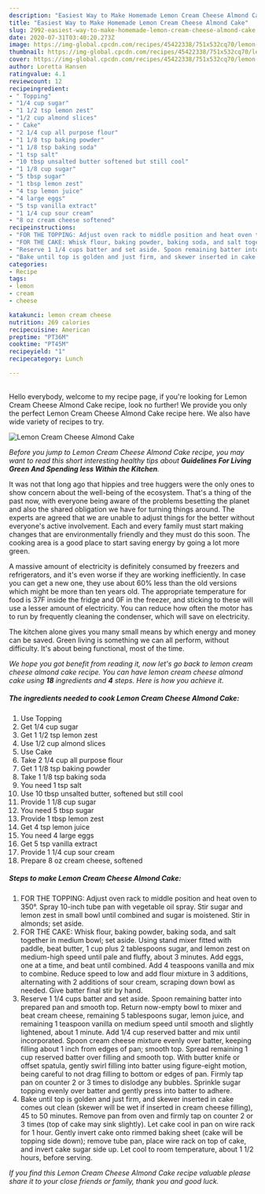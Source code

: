 ```yaml
---
description: "Easiest Way to Make Homemade Lemon Cream Cheese Almond Cake"
title: "Easiest Way to Make Homemade Lemon Cream Cheese Almond Cake"
slug: 2992-easiest-way-to-make-homemade-lemon-cream-cheese-almond-cake
date: 2020-07-31T03:40:20.273Z
image: https://img-global.cpcdn.com/recipes/45422338/751x532cq70/lemon-cream-cheese-almond-cake-recipe-main-photo.jpg
thumbnail: https://img-global.cpcdn.com/recipes/45422338/751x532cq70/lemon-cream-cheese-almond-cake-recipe-main-photo.jpg
cover: https://img-global.cpcdn.com/recipes/45422338/751x532cq70/lemon-cream-cheese-almond-cake-recipe-main-photo.jpg
author: Loretta Hansen
ratingvalue: 4.1
reviewcount: 12
recipeingredient:
- " Topping"
- "1/4 cup sugar"
- "1 1/2 tsp lemon zest"
- "1/2 cup almond slices"
- " Cake"
- "2 1/4 cup all purpose flour"
- "1 1/8 tsp baking powder"
- "1 1/8 tsp baking soda"
- "1 tsp salt"
- "10 tbsp unsalted butter softened but still cool"
- "1 1/8 cup sugar"
- "5 tbsp sugar"
- "1 tbsp lemon zest"
- "4 tsp lemon juice"
- "4 large eggs"
- "5 tsp vanilla extract"
- "1 1/4 cup sour cream"
- "8 oz cream cheese softened"
recipeinstructions:
- "FOR THE TOPPING: Adjust oven rack to middle position and heat oven to 350°. Spray 10-inch tube pan with vegetable oil spray. Stir sugar and lemon zest in small bowl until combined and sugar is moistened. Stir in almonds; set aside."
- "FOR THE CAKE: Whisk flour, baking powder, baking soda, and salt together in medium bowl; set aside. Using stand mixer fitted with paddle, beat butter, 1 cup plus 2 tablespoons sugar, and lemon zest on medium-high speed until pale and fluffy, about 3 minutes. Add eggs, one at a time, and beat until combined. Add 4 teaspoons vanilla and mix to combine. Reduce speed to low and add flour mixture in 3 additions, alternating with 2 additions of sour cream, scraping down bowl as needed. Give batter final stir by hand."
- "Reserve 1 1/4 cups batter and set aside. Spoon remaining batter into prepared pan and smooth top. Return now-empty bowl to mixer and beat cream cheese, remaining 5 tablespoons sugar, lemon juice, and remaining 1 teaspoon vanilla on medium speed until smooth and slightly lightened, about 1 minute. Add 1/4 cup reserved batter and mix until incorporated. Spoon cream cheese mixture evenly over batter, keeping filling about 1 inch from edges of pan; smooth top. Spread remaining 1 cup reserved batter over filling and smooth top. With butter knife or offset spatula, gently swirl filling into batter using figure-eight motion, being careful to not drag filling to bottom or edges of pan. Firmly tap pan on counter 2 or 3 times to dislodge any bubbles. Sprinkle sugar topping evenly over batter and gently press into batter to adhere."
- "Bake until top is golden and just firm, and skewer inserted in cake comes out clean (skewer will be wet if inserted in cream cheese filling), 45 to 50 minutes. Remove pan from oven and firmly tap on counter 2 or 3 times (top of cake may sink slightly). Let cake cool in pan on wire rack for 1 hour. Gently invert cake onto rimmed baking sheet (cake will be topping side down); remove tube pan, place wire rack on top of cake, and invert cake sugar side up. Let cool to room temperature, about 1 1/2 hours, before serving."
categories:
- Recipe
tags:
- lemon
- cream
- cheese

katakunci: lemon cream cheese 
nutrition: 269 calories
recipecuisine: American
preptime: "PT36M"
cooktime: "PT45M"
recipeyield: "1"
recipecategory: Lunch

---
```

<br>
Hello everybody, welcome to my recipe page, if you're looking for Lemon Cream Cheese Almond Cake recipe, look no further! We provide you only the perfect Lemon Cream Cheese Almond Cake recipe here. We also have wide variety of recipes to try.
<br>


![Lemon Cream Cheese Almond Cake](https://img-global.cpcdn.com/recipes/45422338/751x532cq70/lemon-cream-cheese-almond-cake-recipe-main-photo.jpg)

<i>Before you jump to Lemon Cream Cheese Almond Cake recipe, you may want to read this short interesting healthy tips about 
<strong>Guidelines For Living Green And Spending less Within the Kitchen</strong>.</i>
</br>

It was not that long ago that hippies and tree huggers were the only ones to show concern about the well-being of the ecosystem. That's a thing of the past now, with everyone being aware of the problems besetting the planet and also the shared obligation we have for turning things around. The experts are agreed that we are unable to adjust things for the better without everyone's active involvement. Each and every family must start making changes that are environmentally friendly and they must do this soon. The cooking area is a good place to start saving energy by going a lot more green.

A massive amount of electricity is definitely consumed by freezers and refrigerators, and it's even worse if they are working inefficiently. In case you can get a new one, they use about 60% less than the old versions which might be more than ten years old. The appropriate temperature for food is 37F inside the fridge and 0F in the freezer, and sticking to these will use a lesser amount of electricity. You can reduce how often the motor has to run by frequently cleaning the condenser, which will save on electricity.

The kitchen alone gives you many small means by which energy and money can be saved. Green living is something we can all perform, without difficulty. It's about being functional, most of the time.


<i>We hope you got benefit from reading it, now let's go back to lemon cream cheese almond cake recipe. You can have lemon cream cheese almond cake using <strong>18</strong> ingredients and <strong>4</strong> steps. Here is how you achieve it.
</i>

##### The ingredients needed to cook Lemon Cream Cheese Almond Cake:

1. Use  Topping
1. Get 1/4 cup sugar
1. Get 1 1/2 tsp lemon zest
1. Use 1/2 cup almond slices
1. Use  Cake
1. Take 2 1/4 cup all purpose flour
1. Get 1 1/8 tsp baking powder
1. Take 1 1/8 tsp baking soda
1. You need 1 tsp salt
1. Use 10 tbsp unsalted butter, softened but still cool
1. Provide 1 1/8 cup sugar
1. You need 5 tbsp sugar
1. Provide 1 tbsp lemon zest
1. Get 4 tsp lemon juice
1. You need 4 large eggs
1. Get 5 tsp vanilla extract
1. Provide 1 1/4 cup sour cream
1. Prepare 8 oz cream cheese, softened


##### Steps to make Lemon Cream Cheese Almond Cake:

1. FOR THE TOPPING: Adjust oven rack to middle position and heat oven to 350°. Spray 10-inch tube pan with vegetable oil spray. Stir sugar and lemon zest in small bowl until combined and sugar is moistened. Stir in almonds; set aside.
1. FOR THE CAKE: Whisk flour, baking powder, baking soda, and salt together in medium bowl; set aside. Using stand mixer fitted with paddle, beat butter, 1 cup plus 2 tablespoons sugar, and lemon zest on medium-high speed until pale and fluffy, about 3 minutes. Add eggs, one at a time, and beat until combined. Add 4 teaspoons vanilla and mix to combine. Reduce speed to low and add flour mixture in 3 additions, alternating with 2 additions of sour cream, scraping down bowl as needed. Give batter final stir by hand.
1. Reserve 1 1/4 cups batter and set aside. Spoon remaining batter into prepared pan and smooth top. Return now-empty bowl to mixer and beat cream cheese, remaining 5 tablespoons sugar, lemon juice, and remaining 1 teaspoon vanilla on medium speed until smooth and slightly lightened, about 1 minute. Add 1/4 cup reserved batter and mix until incorporated. Spoon cream cheese mixture evenly over batter, keeping filling about 1 inch from edges of pan; smooth top. Spread remaining 1 cup reserved batter over filling and smooth top. With butter knife or offset spatula, gently swirl filling into batter using figure-eight motion, being careful to not drag filling to bottom or edges of pan. Firmly tap pan on counter 2 or 3 times to dislodge any bubbles. Sprinkle sugar topping evenly over batter and gently press into batter to adhere.
1. Bake until top is golden and just firm, and skewer inserted in cake comes out clean (skewer will be wet if inserted in cream cheese filling), 45 to 50 minutes. Remove pan from oven and firmly tap on counter 2 or 3 times (top of cake may sink slightly). Let cake cool in pan on wire rack for 1 hour. Gently invert cake onto rimmed baking sheet (cake will be topping side down); remove tube pan, place wire rack on top of cake, and invert cake sugar side up. Let cool to room temperature, about 1 1/2 hours, before serving.


<i>If you find this Lemon Cream Cheese Almond Cake recipe valuable please share it to your close friends or family, thank you and good luck.</i>
